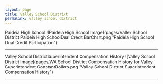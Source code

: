 ```yaml
---
layout: page
title: Valley School District
permalink: valley school district
---
```



Paideia High School
![Paideia High School Image](pages/Valley School District Paideia High SchoolDual Credit BarChart.png "Paideia High School Dual Credit Participation")

___

Valley School DistrictSuperintendent Compensation History
![Valley School District Image](pages/WA School District Compensation History for Valley Superintendent ConstantDollars.png "Valley School District Superintendent Compensation History")

___

